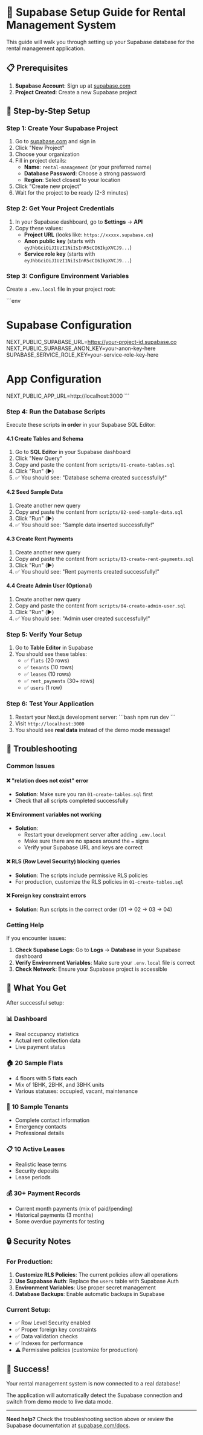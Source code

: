 # 🏢 Supabase Setup Guide for Rental Management System

This guide will walk you through setting up your Supabase database for the rental management application.

## 📋 Prerequisites

1. **Supabase Account**: Sign up at [supabase.com](https://supabase.com)
2. **Project Created**: Create a new Supabase project

## 🚀 Step-by-Step Setup

### Step 1: Create Your Supabase Project

1. Go to [supabase.com](https://supabase.com) and sign in
2. Click "New Project"
3. Choose your organization
4. Fill in project details:
   - **Name**: `rental-management` (or your preferred name)
   - **Database Password**: Choose a strong password
   - **Region**: Select closest to your location
5. Click "Create new project"
6. Wait for the project to be ready (2-3 minutes)

### Step 2: Get Your Project Credentials

1. In your Supabase dashboard, go to **Settings** → **API**
2. Copy these values:
   - **Project URL** (looks like: `https://xxxxx.supabase.co`)
   - **Anon public key** (starts with `eyJhbGciOiJIUzI1NiIsInR5cCI6IkpXVCJ9...`)
   - **Service role key** (starts with `eyJhbGciOiJIUzI1NiIsInR5cCI6IkpXVCJ9...`)

### Step 3: Configure Environment Variables

Create a `.env.local` file in your project root:

\`\`\`env
# Supabase Configuration
NEXT_PUBLIC_SUPABASE_URL=https://your-project-id.supabase.co
NEXT_PUBLIC_SUPABASE_ANON_KEY=your-anon-key-here
SUPABASE_SERVICE_ROLE_KEY=your-service-role-key-here

# App Configuration
NEXT_PUBLIC_APP_URL=http://localhost:3000
\`\`\`

### Step 4: Run the Database Scripts

Execute these scripts **in order** in your Supabase SQL Editor:

#### 4.1 Create Tables and Schema
1. Go to **SQL Editor** in your Supabase dashboard
2. Click "New Query"
3. Copy and paste the content from `scripts/01-create-tables.sql`
4. Click "Run" (▶️)
5. ✅ You should see: "Database schema created successfully!"

#### 4.2 Seed Sample Data
1. Create another new query
2. Copy and paste the content from `scripts/02-seed-sample-data.sql`
3. Click "Run" (▶️)
4. ✅ You should see: "Sample data inserted successfully!"

#### 4.3 Create Rent Payments
1. Create another new query
2. Copy and paste the content from `scripts/03-create-rent-payments.sql`
3. Click "Run" (▶️)
4. ✅ You should see: "Rent payments created successfully!"

#### 4.4 Create Admin User (Optional)
1. Create another new query
2. Copy and paste the content from `scripts/04-create-admin-user.sql`
3. Click "Run" (▶️)
4. ✅ You should see: "Admin user created successfully!"

### Step 5: Verify Your Setup

1. Go to **Table Editor** in Supabase
2. You should see these tables:
   - ✅ `flats` (20 rows)
   - ✅ `tenants` (10 rows)
   - ✅ `leases` (10 rows)
   - ✅ `rent_payments` (30+ rows)
   - ✅ `users` (1 row)

### Step 6: Test Your Application

1. Restart your Next.js development server:
   \`\`\`bash
   npm run dev
   \`\`\`
2. Visit `http://localhost:3000`
3. You should see **real data** instead of the demo mode message!

## 🔧 Troubleshooting

### Common Issues

#### ❌ "relation does not exist" error
- **Solution**: Make sure you ran `01-create-tables.sql` first
- Check that all scripts completed successfully

#### ❌ Environment variables not working
- **Solution**: 
  - Restart your development server after adding `.env.local`
  - Make sure there are no spaces around the `=` signs
  - Verify your Supabase URL and keys are correct

#### ❌ RLS (Row Level Security) blocking queries
- **Solution**: The scripts include permissive RLS policies
- For production, customize the RLS policies in `01-create-tables.sql`

#### ❌ Foreign key constraint errors
- **Solution**: Run scripts in the correct order (01 → 02 → 03 → 04)

### Getting Help

If you encounter issues:

1. **Check Supabase Logs**: Go to **Logs** → **Database** in your Supabase dashboard
2. **Verify Environment Variables**: Make sure your `.env.local` file is correct
3. **Check Network**: Ensure your Supabase project is accessible

## 🎯 What You Get

After successful setup:

### 📊 **Dashboard**
- Real occupancy statistics
- Actual rent collection data
- Live payment status

### 🏠 **20 Sample Flats**
- 4 floors with 5 flats each
- Mix of 1BHK, 2BHK, and 3BHK units
- Various statuses: occupied, vacant, maintenance

### 👥 **10 Sample Tenants**
- Complete contact information
- Emergency contacts
- Professional details

### 📋 **10 Active Leases**
- Realistic lease terms
- Security deposits
- Lease periods

### 💰 **30+ Payment Records**
- Current month payments (mix of paid/pending)
- Historical payments (3 months)
- Some overdue payments for testing

## 🔒 Security Notes

### For Production:

1. **Customize RLS Policies**: The current policies allow all operations
2. **Use Supabase Auth**: Replace the `users` table with Supabase Auth
3. **Environment Variables**: Use proper secret management
4. **Database Backups**: Enable automatic backups in Supabase

### Current Setup:
- ✅ Row Level Security enabled
- ✅ Proper foreign key constraints
- ✅ Data validation checks
- ✅ Indexes for performance
- ⚠️ Permissive policies (customize for production)

## 🎉 Success!

Your rental management system is now connected to a real database! 

The application will automatically detect the Supabase connection and switch from demo mode to live data mode.

---

**Need help?** Check the troubleshooting section above or review the Supabase documentation at [supabase.com/docs](https://supabase.com/docs).
